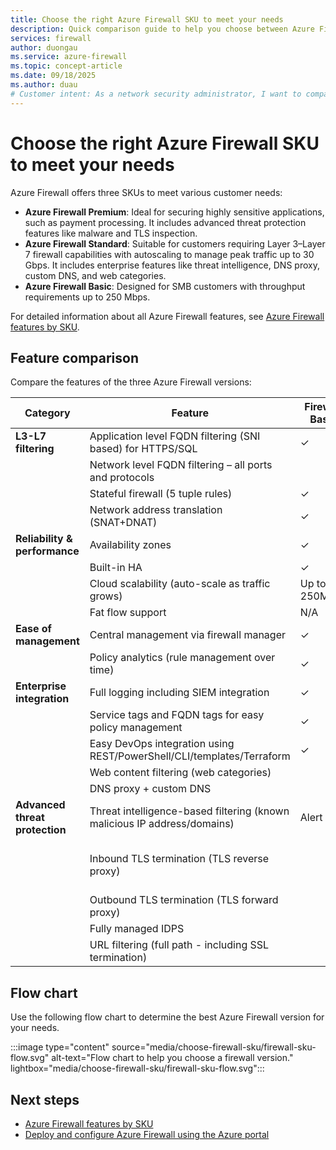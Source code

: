 ```yaml
---
title: Choose the right Azure Firewall SKU to meet your needs
description: Quick comparison guide to help you choose between Azure Firewall Basic, Standard, and Premium SKUs based on your requirements.
services: firewall
author: duongau
ms.service: azure-firewall
ms.topic: concept-article
ms.date: 09/18/2025
ms.author: duau
# Customer intent: As a network security administrator, I want to compare Azure Firewall SKUs and use a decision framework, so that I can quickly choose the most suitable option for my organization's security and performance requirements.
---
```


# Choose the right Azure Firewall SKU to meet your needs

Azure Firewall offers three SKUs to meet various customer needs:

- **Azure Firewall Premium**: Ideal for securing highly sensitive applications, such as payment processing. It includes advanced threat protection features like malware and TLS inspection.
- **Azure Firewall Standard**: Suitable for customers requiring Layer 3–Layer 7 firewall capabilities with autoscaling to manage peak traffic up to 30 Gbps. It includes enterprise features like threat intelligence, DNS proxy, custom DNS, and web categories.
- **Azure Firewall Basic**: Designed for SMB customers with throughput requirements up to 250 Mbps.

For detailed information about all Azure Firewall features, see [Azure Firewall features by SKU](features-by-sku.md).

## Feature comparison

Compare the features of the three Azure Firewall versions:

| Category | Feature | Firewall Basic | Firewall Standard | Firewall Premium |
| --- | --- | --- | --- | --- |
| **L3-L7 filtering** | Application level FQDN filtering (SNI based) for HTTPS/SQL | ✓ | ✓ | ✓ |
|  | Network level FQDN filtering – all ports and protocols |  | ✓ | ✓ |
|  | Stateful firewall (5 tuple rules) | ✓ | ✓ | ✓ |
|  | Network address translation (SNAT+DNAT) | ✓ | ✓ | ✓ |
| **Reliability & performance** | Availability zones | ✓ | ✓ | ✓ |
|  | Built-in HA | ✓ | ✓ | ✓ |
|  | Cloud scalability (auto-scale as traffic grows) | Up to 250Mbps | Up to 30 Gbps | Up to 100 Gbps |
|  | Fat flow support | N/A | 1 Gbps | 10 Gbps |
| **Ease of management** | Central management via firewall manager | ✓ | ✓ | ✓ |
|  | Policy analytics (rule management over time) | ✓ | ✓ | ✓ |
| **Enterprise integration** | Full logging including SIEM integration | ✓ | ✓ | ✓ |
|  | Service tags and FQDN tags for easy policy management | ✓ | ✓ | ✓ |
|  | Easy DevOps integration using REST/PowerShell/CLI/templates/Terraform | ✓ | ✓ | ✓ |
|  | Web content filtering (web categories) |  | ✓ | ✓ |
|  | DNS proxy + custom DNS |  | ✓ | ✓ |
| **Advanced threat protection** | Threat intelligence-based filtering (known malicious IP address/domains) | Alert | ✓ | ✓ |
|  | Inbound TLS termination (TLS reverse proxy) |  |  | Using Azure Application Gateway |
|  | Outbound TLS termination (TLS forward proxy) |  |  | ✓ |
|  | Fully managed IDPS |  |  | ✓ |
|  | URL filtering (full path - including SSL termination) |  |  | ✓ |


## Flow chart

Use the following flow chart to determine the best Azure Firewall version for your needs.

<!-- Art Library Source# ConceptArt-0-000-011 -->
:::image type="content" source="media/choose-firewall-sku/firewall-sku-flow.svg" alt-text="Flow chart to help you choose a firewall version." lightbox="media/choose-firewall-sku/firewall-sku-flow.svg":::

## Next steps

- [Azure Firewall features by SKU](features-by-sku.md)
- [Deploy and configure Azure Firewall using the Azure portal](tutorial-firewall-deploy-portal-policy.md)